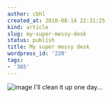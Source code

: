 ```yaml
---
author: cbhl
created_at: 2010-08-14 22:31:25
kind: article
slug: my-super-messy-desk
status: publish
title: My super messy desk
wordpress_id: '220'
tags:
- '365'
---
```


![image](http://blog.azuresky.ca/blog/wp-content/uploads/2010/08/wpid-IMG_20100814_223027.jpg)
I'll clean it up one day...

